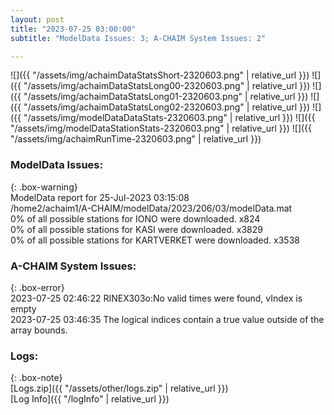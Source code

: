 ```yaml
---
layout: post
title: "2023-07-25 03:00:00"
subtitle: "ModelData Issues: 3; A-CHAIM System Issues: 2"

---
```


![]({{ "/assets/img/achaimDataStatsShort-2320603.png" | relative_url }})
![]({{ "/assets/img/achaimDataStatsLong00-2320603.png" | relative_url }})
![]({{ "/assets/img/achaimDataStatsLong01-2320603.png" | relative_url }})
![]({{ "/assets/img/achaimDataStatsLong02-2320603.png" | relative_url }})
![]({{ "/assets/img/modelDataDataStats-2320603.png" | relative_url }})
![]({{ "/assets/img/modelDataStationStats-2320603.png" | relative_url }})
![]({{ "/assets/img/achaimRunTime-2320603.png" | relative_url }})


### ModelData Issues:  
  
{: .box-warning}  
 ModelData report for 25-Jul-2023 03:15:08   
 /home2/achaim1/A-CHAIM/modelData/2023/206/03/modelData.mat   
 0% of all possible stations for IONO were downloaded. x824   
 0% of all possible stations for KASI were downloaded. x3829   
 0% of all possible stations for KARTVERKET were downloaded. x3538   
  
### A-CHAIM System Issues:  
  
{: .box-error}  
2023-07-25 02:46:22 RINEX303o:No valid times were found, vIndex is empty  
2023-07-25 03:46:35 The logical indices contain a true value outside of the array bounds.  

### Logs:  
  
{: .box-note}  
[Logs.zip]({{ "/assets/other/logs.zip" | relative_url }})  
[Log Info]({{ "/logInfo" | relative_url }})  
